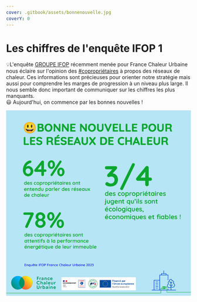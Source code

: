 ```yaml
---
cover: .gitbook/assets/bonnenouvelle.jpg
coverY: 0
---
```


# Les chiffres de l'enquête IFOP 1

💡L'enquête [GROUPE IFOP](https://www.linkedin.com/company/ifop/) récemment menée pour France Chaleur Urbaine nous éclaire sur l'opinion des [#copropriétaires](https://www.linkedin.com/feed/hashtag/?keywords=copropri%C3%A9taires\&highlightedUpdateUrns=urn%3Ali%3Aactivity%3A7081951048663232513) à propos des réseaux de chaleur. Ces informations sont précieuses pour orienter notre stratégie mais aussi pour comprendre les marges de progression à un niveau plus large. Il nous semble donc important de communiquer sur les chiffres les plus manquants.\
😃 Aujourd'hui, on commence par les bonnes nouvelles !

![](.gitbook/assets/ChiffreEnquete01.jpg)
